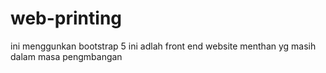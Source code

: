 # web-printing
ini menggunkan bootstrap 5 ini adlah front end website
menthan yg masih dalam masa pengmbangan
